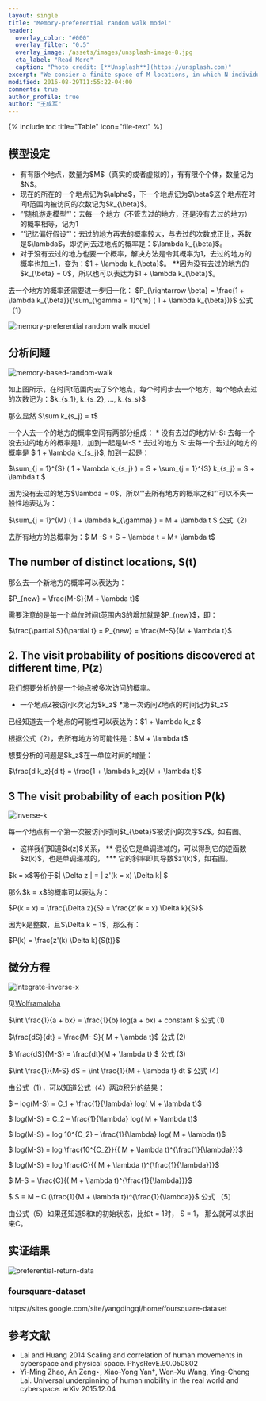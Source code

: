 ```yaml
---
layout: single
title: "Memory-preferential random walk model"
header:
  overlay_color: "#000"
  overlay_filter: "0.5"
  overlay_image: /assets/images/unsplash-image-8.jpg
  cta_label: "Read More"
  caption: "Photo credit: [**Unsplash**](https://unsplash.com)"
excerpt: "We consier a finite space of M locations, in which N individuals perfom random wolk with the probability of visiting a position proportional to its weight."
modified: 2016-08-29T11:55:22-04:00
comments: true
author_profile: true
author: "王成军"
---
```


{% include toc title="Table" icon="file-text" %}


## 模型设定
<ul>
<li>有有限个地点，数量为$M$（真实的或者虚拟的），有有限个个体，数量记为$N$。</li>
<li>现在的所在的一个地点记为$\alpha$，下一个地点记为$\beta$这个地点在时间t范围内被访问的次数记为$k_{\beta}$。</li>
<li>&#8221;&#8217;随机游走模型&#8221;&#8217;：去每一个地方（不管去过的地方，还是没有去过的地方）的概率相等，记为1</li>
<li>&#8221;&#8217;记忆偏好假设&#8221;&#8217;：去过的地方再去的概率较大，与去过的次数成正比，系数是$\lambda$，即访问去过地点的概率是：$\lambda k_{\beta}$。</li>
<li>对于没有去过的地方也要一个概率，解决方法是令其概率为1，去过的地方的概率也加上1，变为：$1 + \lambda k_{\beta}$。 **因为没有去过的地方的$k_{\beta} = 0$，所以也可以表达为$1 + \lambda k_{\beta}$。</li>
</ul>
<p>去一个地方的概率还需要进一步归一化： $P_{\rightarrow \beta} = \frac{1 + \lambda k_{\beta}}{\sum_{\gamma = 1}^{m} ( 1 + \lambda k_{\beta})}$ 公式（1）</p>

![memory-preferential random walk model](http://oaf2qt3yk.bkt.clouddn.com/424396951922ff02ac9d2e88a9bc72cc.png)

## 分析问题

![memory-based-random-walk](http://oaf2qt3yk.bkt.clouddn.com/746d601efc14dfa84830442152746cff.png)

<p>如上图所示，在时间t范围内去了S个地点，每个时间步去一个地方，每个地点去过的次数记为：$k_{s_1}, k_{s_2}, &#8230;, k_{s_s}$</p>
<p>那么显然 $\sum k_{s_j} = t$</p>
<p>一个人去一个的地方的概率空间有两部分组成： * 没有去过的地方M-S: 去每一个没去过的地方的概率是1，加到一起是M-S * 去过的地方 S: 去每一个去过的地方的概率是 $ 1 + \lambda k_{s_j}$, 加到一起是：</p>
<p>$\sum_{j = 1}^{S} ( 1 + \lambda k_{s_j} ) = S + \sum_{j = 1}^{S} k_{s_j} = S + \lambda t $</p>
<p>因为没有去过的地方$\lambda = 0$，所以&#8221;&#8217;去所有地方的概率之和&#8221;&#8217;可以不失一般性地表达为：</p>
<p>$\sum_{j = 1}^{M} ( 1 + \lambda k_{\gamma} ) = M + \lambda t $ 公式（2）</p>
<p>去所有地方的总概率为：$ M -S + S + \lambda t = M+ \lambda t$</p>

## The number of distinct locations, S(t)

<p>那么去一个新地方的概率可以表达为：</p>
<p>$P_{new} = \frac{M-S}{M + \lambda t}$</p>
<p>需要注意的是每一个单位时间t范围内S的增加就是$P_{new}$，即：</p>
<p>$\frac{\partial S}{\partial t} = P_{new} = \frac{M-S}{M + \lambda t}$</p>
<h2>2&#46; The visit probability of positions discovered at different time, P(z)</h2>
<p>我们想要分析的是一个地点被多次访问的概率。</p>
<ul>
<li>一个地点Z被访问k次记为$k_z$ *第一次访问Z地点的时间记为$t_z$</li>
</ul>
<p>已经知道去一个地点的可能性可以表达为：$1 + \lambda k_z $</p>
<p>根据公式（2），去所有地方的可能性是：$M + \lambda t$</p>
<p>想要分析的问题是$k_z$在一单位时间的增量：</p>
<p>$\frac{d k_z}{d t} = \frac{1 + \lambda k_z}{M + \lambda t}$</p>

## 3 The visit probability of each position P(k)

![inverse-k](http://oaf2qt3yk.bkt.clouddn.com/0393995c8eb51c6fbedfff562f41b84e.png)

<p>每一个地点有一个第一次被访问时间$t_{\beta}$被访问的次序$Z$。如右图。</p>
<ul>
<li>这样我们知道$k(z)$关系， ** 假设它是单调递减的，可以得到它的逆函数$z(k)$，也是单调递减的， *** 它的斜率即其导数$z'(k)$，如右图。</li>
</ul>
<p>$k = x$等价于$| \Delta z | = | z'(k = x) \Delta k| $</p>
<p>那么$k = x$的概率可以表达为：</p>
<p>$P(k = x) = \frac{\Delta z}{S} = \frac{z'(k = x) \Delta k}{S}$</p>
<p>因为k是整数，且$\Delta k = 1$，那么有：</p>
<p>$P(k) = \frac{z'(k) \Delta k}{S(t)}$</p>

## 微分方程

![integrate-inverse-x](http://oaf2qt3yk.bkt.clouddn.com/9617688bdea6333a61d689577afb43a6.png)

<p>见<a href="http://www.wolframalpha.com/input/?i=integrate+1%2F(a%2Bbx)">Wolframalpha</a></p>
<p>$\int \frac{1}{a + bx} = \frac{1}{b} log(a + bx) + constant $ 公式 (1)</p>
<p>$\frac{dS}{dt} = \frac{M- S}{ M + \lambda t}$ 公式 (2)</p>
<p>$ \frac{dS}{M-S} = \frac{dt}{M + \lambda t} $ 公式 (3)</p>
<p>$\int \frac{1}{M-S} dS = \int \frac{1}{M + \lambda t} dt $ 公式 (4)</p>
<p>由公式（1），可以知道公式（4）两边积分的结果：</p>
<p>$ &#8211; log(M-S) = C_1 + \frac{1}{\lambda} log( M + \lambda t)$</p>
<p>$ log(M-S) = C_2 &#8211; \frac{1}{\lambda} log( M + \lambda t)$</p>
<p>$ log(M-S) = log 10^{C_2} &#8211; \frac{1}{\lambda} log( M + \lambda t)$</p>
<p>$ log(M-S) = log \frac{10^{C_2}}{( M + \lambda t)^{\frac{1}{\lambda}}}$</p>
<p>$ log(M-S) = log \frac{C}{( M + \lambda t)^{\frac{1}{\lambda}}}$</p>
<p>$ M-S = \frac{C}{( M + \lambda t)^{\frac{1}{\lambda}}}$</p>
<p>$ S = M &#8211; C (\frac{1}{M + \lambda t})^{\frac{1}{\lambda}}$ 公式 （5）</p>

<p>由公式（5）如果还知道S和t的初始状态，比如t = 1时， S = 1， 那么就可以求出来C。</p>

## 实证结果

![preferential-return-data](http://oaf2qt3yk.bkt.clouddn.com/eb250d4323b9af22fa6cb6f4e84a884c.png)

### foursquare-dataset

<p>https://sites.google.com/site/yangdingqi/home/foursquare-dataset</p>

## 参考文献
<ul>
<li>Lai and Huang 2014 Scaling and correlation of human movements in cyberspace and physical space. PhysRevE.90.050802 </li>
<li>Yi-Ming Zhao, An Zeng⋆, Xiao-Yong Yan†, Wen-Xu Wang, Ying-Cheng Lai. Universal underpinning of human mobility in the real world and cyberspace. arXiv 2015.12.04</li>
</ul>
